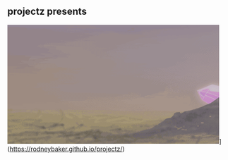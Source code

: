 ## projectz presents

![Crystal World](https://github.com/RodneyBaker/projectz/blob/main/raece/images/crystalworld.gif)](https://rodneybaker.github.io/projectz/)


